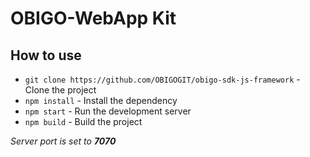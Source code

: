 # OBIGO-WebApp Kit


## How to use
- ``git clone https://github.com/OBIGOGIT/obigo-sdk-js-framework`` - Clone the project
- ``npm install`` - Install the dependency
- ``npm start``  - Run the development server
- ``npm build``  - Build the project

*Server port is set to **7070***
